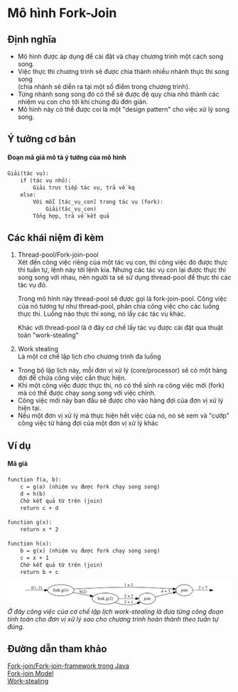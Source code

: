 # Mô hình Fork-Join

## Định nghĩa
+ Mô hình được áp dụng để  cài đặt và chạy chương trình một cách song song.
+ Việc thực thi chương trình sẽ được chia thành nhiều nhánh thực thi song song  
(chia nhánh sẽ diễn ra tại một số điểm trong chương trình).
+ Từng nhánh song song đó có thể sẽ được đệ quy chia nhỏ thành các nhiệm vụ con cho tới khi chúng đủ đơn giản.
+ Mô hình này có thể được coi là một "design pattern" cho việc xử lý song song.

## Ý tưởng cơ bản
#### Đoạn mã giả mô tả ý tưởng của mô hình
    Giải(tác vụ):
        if (tác vụ nhỏ):
            Giải trưc tiếp tác vụ, trả về kq
        else:
            Với mỗi [tác_vụ_con] trong tác vụ (fork):
                Giải(tác_vụ_con)
            Tổng hợp, trả về kết quả

## Các khái niệm đi kèm
1. Thread-pool/Fork-join-pool  
Xét đến công việc riêng của một tác vụ con, thì công việc đó được thực thi tuần tự, lệnh này tới lệnh kia. Nhưng các tác vụ con lại được thực thi song song với nhau, nên người ta sẽ sử dụng thread-pool để thực thi các tác vụ đó.  

    Trong mô hình này thread-pool sẽ được gọi là fork-join-pool. Công việc của nó tương tự như thread-pool, phân chia công việc cho các luồng thực thi. Luồng nào thực thi xong, nó lấy các tác vụ khác.


    Khác với thread-pool là ở đây cơ chế  lấy tác vụ được cài đặt qua thuật toán "work-stealing"

2. Work stealing  
Là một cơ chế  lập lịch cho chương trình đa luồng

+ Trong bộ lập lịch này, mỗi đơn vị xử  lý (core/processor) sẽ có một hàng đợi để chứa công việc cần thực hiện.  
+ Khi một công việc được thực thi, nó có thể  sỉnh ra công việc mới (fork) mà có thể  được chạy song song với việc chính.  
+ Công việc mới này ban đầu sẽ được cho vào hàng đợi của đơn vị xử lý hiện tại.
+ Nếu một đơn vị xử  lý mà thực hiện hết việc của nó, nó sẽ xem và "cướp" công việc từ hàng đợi của một đơn vị xử lý khác

## Ví dụ
#### Mã giả
    function f(a, b):
        c = g(a) (nhiệm vụ được fork chạy song song)
        d = h(b)
        Chờ kết quả từ trên (join)
        return c + d

    function g(x):
        return x * 2

    function h(x):
        b = g(x) (nhiệm vụ được fork chạy song song)
        c = x + 1
        Chờ kết quả từ trên (join)
        return b + c

![Ảnh minh họa flow chg trình trên](./img/fork-join-sample.png "Flow chương trình")
*Ở đây công việc của cơ chế  lập lịch work-stealing là đưa từng công đoạn tính toán cho đơn vị xử lý sao cho chương trình hoàn thành theo tuần tự đúng.*


## Đường dẫn tham khảo
[Fork-join/Fork-join-framework trong Java](https://gpcoder.com/3573-su-dung-fork-join-framework-voi-forkjoinpool-trong-java/ "Boi Việt Nam")  
[Fork-join Model](https://en.wikipedia.org/wiki/Fork%E2%80%93join_model "Fork-join wiki")  
[Work-stealing](https://en.wikipedia.org/wiki/Work_stealing "Work-stealing")

